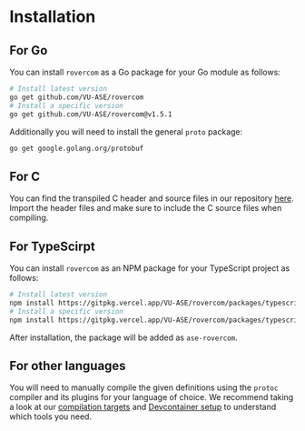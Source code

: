 # Installation

## For Go

You can install `rovercom` as a Go package for your Go module as follows:

```bash
# Install latest version
go get github.com/VU-ASE/rovercom
# Install a specific version
go get github.com/VU-ASE/rovercom@v1.5.1
```

Additionally you will need to install the general `proto` package:

```bash
go get google.golang.org/protobuf
```

## For C

You can find the transpiled C header and source files in our repository [here](https://github.com/VU-ASE/rovercom/tree/main/packages/c/gen). Import the header files and make sure to include the C source files when compiling.

## For TypeScirpt

You can install `rovercom` as an NPM package for your TypeScript project as follows:

```bash
# Install latest version
npm install https://gitpkg.vercel.app/VU-ASE/rovercom/packages/typescript
# Install a specific version
npm install https://gitpkg.vercel.app/VU-ASE/rovercom/packages/typescript?v1.5.1
```

After installation, the package will be added as `ase-rovercom`.

## For other languages

You will need to manually compile the given definitions using the `protoc` compiler and its plugins for your language of choice. We recommend taking a look at our [compilation targets](https://github.com/VU-ASE/rovercom/blob/main/Makefile) and [Devcontainer setup](https://github.com/VU-ASE/rovercom/blob/main/.devcontainer/Dockerfile) to understand which tools you need.
